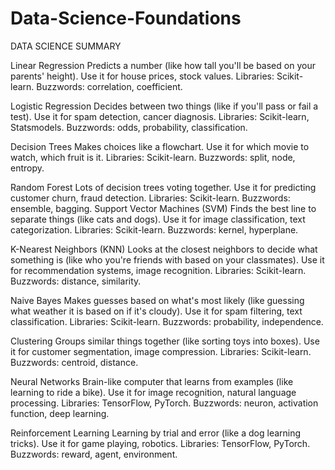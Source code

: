# Data-Science-Foundations

DATA SCIENCE SUMMARY

Linear Regression
Predicts a number (like how tall you'll be based on your parents' height). Use it for house prices, stock values. Libraries: Scikit-learn. Buzzwords: correlation, coefficient.

Logistic Regression
Decides between two things (like if you'll pass or fail a test). Use it for spam detection, cancer diagnosis. Libraries: Scikit-learn, Statsmodels. Buzzwords: odds, probability, classification.

Decision Trees
Makes choices like a flowchart. Use it for which movie to watch, which fruit is it. Libraries: Scikit-learn. Buzzwords: split, node, entropy.

Random Forest
Lots of decision trees voting together. Use it for predicting customer churn, fraud detection. Libraries: Scikit-learn. Buzzwords: ensemble, bagging.
Support Vector Machines (SVM)
Finds the best line to separate things (like cats and dogs). Use it for image classification, text categorization. Libraries: Scikit-learn. Buzzwords: kernel, hyperplane.

K-Nearest Neighbors (KNN)
Looks at the closest neighbors to decide what something is (like who you're friends with based on your classmates). Use it for recommendation systems, image recognition. Libraries: Scikit-learn. Buzzwords: distance, similarity.

Naive Bayes
Makes guesses based on what's most likely (like guessing what weather it is based on if it's cloudy). Use it for spam filtering, text classification. Libraries: Scikit-learn. Buzzwords: probability, independence.

Clustering
Groups similar things together (like sorting toys into boxes). Use it for customer segmentation, image compression. Libraries: Scikit-learn. Buzzwords: centroid, distance.

Neural Networks
Brain-like computer that learns from examples (like learning to ride a bike). Use it for image recognition, natural language processing. Libraries: TensorFlow, PyTorch. Buzzwords: neuron, activation function, deep learning.

Reinforcement Learning
Learning by trial and error (like a dog learning tricks). Use it for game playing, robotics. Libraries: TensorFlow, PyTorch. Buzzwords: reward, agent, environment.
